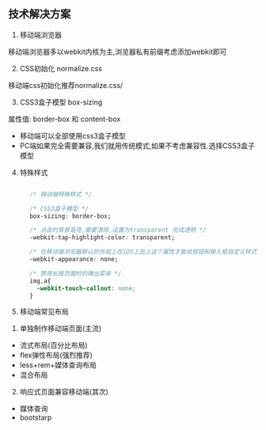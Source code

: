 ## 技术解决方案

1. 移动端浏览器

移动端浏览器多以webkit内核为主,浏览器私有前缀考虑添加webkit即可

2. CSS初始化 normalize.css

移动端css初始化推荐normalize.css/

3. CSS3盒子模型 box-sizing

属性值:
border-box 和 content-box

- 移动端可以全部使用css3盒子模型
- PC端如果完全需要兼容,我们就用传统模式,如果不考虑兼容性.选择CSS3盒子模型

4. 特殊样式

```css

      /* 移动端特殊样式 */

      /* CSS3盒子模型 */
      box-sizing: border-box;

      /* 点击时背景高亮,需要清除,设置为transparent 完成透明 */
      -webkit-tap-highlight-color: transparent;

      /* 在移动端浏览器默认的外观上在iOS上加上这个属性才能给按钮和输入框自定义样式 */
      -webkit-appearance: none;

      /* 禁用长按页面时的弹出菜单 */
      img,a{
        -webkit-touch-callout: none;
      }

```

5. 移动端常见布局

1) 单独制作移动端页面(主流)
   
- 流式布局(百分比布局)
- flex弹性布局(强烈推荐)
- less+rem+媒体查询布局
- 混合布局

2) 响应式页面兼容移动端(其次)

- 媒体查询
- bootstarp